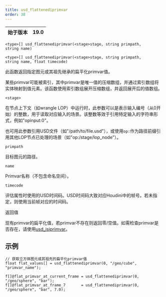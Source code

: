 ```yaml
---
title: usd_flattenediprimvar
order: 38
---
```

| 始于版本 | 19.0 |
| --- | --- |

`<type>[] usd_flattenediprimvar(<stage>stage, string primpath, string name)`

`<type>[] usd_flattenediprimvar(<stage>stage, string primpath, string name, float timecode)`

此函数返回指定图元或其祖先继承的扁平化primvar值。

某些primvar可能被索引，其中primvar是唯一值的压缩数组，并通过索引数组将实体映射到值元素。该函数使用索引数组展开压缩数组，并返回展开后的值数组。

`<stage>`

在节点上下文（如wrangle LOP）中运行时，此参数可以是表示输入编号（从0开始）的整数，用于读取对应输入的场景。该整数等效于引用特定输入的字符串形式，例如"opinput:0"。

也可用此参数引用USD文件（如"/path/to/file.usd"），或使用`op:`作为路径前缀引用其他LOP节点已处理的场景（如"op:/stage/lop_node"）。

`primpath`

目标图元的路径。

`name`

Primvar名称（不包含命名空间）。

`timecode`

评估属性时使用的USD时间码。USD时间码大致对应Houdini中的帧号。若未指定，则使用当前帧对应的时间码。

返回值

现有primvar的扁平化值，若primvar不存在则返回零/空值。如需检查primvar是否存在，请使用[usd_isiprimvar](./usd_isiprimvar "检查指定图元或其祖先是否具有给定名称的primvar。")。

## 示例

```vex
// 获取立方体图元或其祖先的扁平化primvar值
float flat_values[] = usd_flattenediprimvar(0, "/geo/cube", "primvar_name");

f[]@flat_primvar_at_current_frame = usd_flattenediprimvar(0, "/geo/sphere", "bar");
f[]@flat_primvar_at_frame_7       = usd_flattenediprimvar(0, "/geo/sphere", "bar", 7.0);

```
